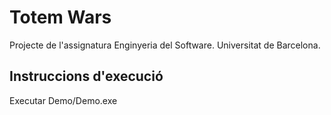 # Totem Wars
Projecte de l'assignatura Enginyeria del Software. Universitat de Barcelona.

## Instruccions d'execució
Executar Demo/Demo.exe
